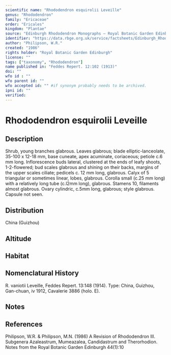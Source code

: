 ```yaml
---
scientific name: "Rhododendron esquirolii Leveille"
genus: "Rhododendron"
family: "Ericaceae"
order: "Ericales"
kingdom: "Plantae"
source: "Edinburgh Rhododendron Monographs – Royal Botanic Garden Edinburgh"
identifier: "https://data.rbge.org.uk/service/factsheets/Edinburgh_Rhododendron_Monographs.xhtml"
author: "Philipson, W.R."
created: "1986"
rights holder: "Royal Botanic Garden Edinburgh"
license: ""
tags: ["taxonomy", "Rhododendron"]
name published in: "Feddes Repert. 12:102 (1913)"
doi: ""
wfo id : ""
wfo parent id: ""
wfo accepted id: "" #if synonym probably needs to be archived.                      
ipni id: ""
verified:
---
```


                       

# Rhododendron esquirolii Leveille

## Description
Shrub, young branches glabrous. Leaves glabrous; blade elliptic-lanceolate, 35-100 x 12-18 mm, base cuneate, apex acuminate, coriaceous; petiole c.6 mm long. Inflorescence buds lateral, clustered at the ends of leafy shoots, 1-2-flowered; bud scales glabrous and shining on their backs, margins of the upper scales ciliate; pedicels c. 12 mm long, glabrous. Calyx of 5 triangular or sometimes linear, lobes, glabrous. Corolla small (c.25 mm long) with a relatively long tube (c.l2mm long), glabrous. Stamens 10, filaments almost glabrous. Ovary cylindric, c.5mm long, glabrous; style glabrous. Capsule not seen.

## Distribution
China (Guizhou)

## Altitude


## Habitat


## Nomenclatural History
R. vaniotii Leveille, Feddes Repert. 13:148 (1914). Type: China, Guizhou, Gan-chuan, iv 1912, Cavalerie 3886 (holo. E).
                       
## Notes


## References

Philipson, W.R. & Philipson, M.N. (1986) A Revision of Rhododendron III. Subgenera Azaleastrum, Mumeazalea, Candidastrum and Therorhodion. Notes from the Royal Botanic Garden Edinburgh 44(1):10
